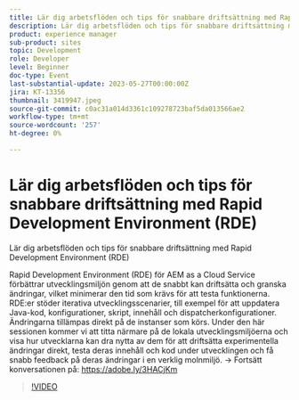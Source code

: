 ```yaml
---
title: Lär dig arbetsflöden och tips för snabbare driftsättning med Rapid Development Environment (RDE)
description: Lär dig arbetsflöden och tips för snabbare driftsättning med Rapid Development Environment (RDE) för AEM as a Cloud Service förbättra utvecklingsmiljön genom att göra det möjligt för dem att snabbt driftsätta och granska ändringar och minimera den tid som krävs för att testa funktioner. RDE:er stöder iterativa utvecklingsscenarier, till exempel för att uppdatera Java-kod, konfigurationer, skript, innehåll och dispatcherkonfigurationer. Ändringarna tillämpas direkt på de instanser som körs. Under den här sessionen kommer vi att titta närmare på de lokala utvecklingsmiljöerna och visa hur utvecklarna kan dra nytta av dem för att driftsätta experimentella ändringar direkt, testa deras innehåll och kod under utvecklingen och få snabb feedback på deras ändringar i en verklig molnmiljö.
product: experience manager
sub-product: sites
topic: Development
role: Developer
level: Beginner
doc-type: Event
last-substantial-update: 2023-05-27T00:00:00Z
jira: KT-13356
thumbnail: 3419947.jpeg
source-git-commit: c0ac31a014d3361c109278723baf5da013566ae2
workflow-type: tm+mt
source-wordcount: '257'
ht-degree: 0%

---
```



# Lär dig arbetsflöden och tips för snabbare driftsättning med Rapid Development Environment (RDE)

Lär dig arbetsflöden och tips för snabbare driftsättning med Rapid Development Environment (RDE)

Rapid Development Environment (RDE) för AEM as a Cloud Service förbättrar utvecklingsmiljön genom att de snabbt kan driftsätta och granska ändringar, vilket minimerar den tid som krävs för att testa funktionerna. RDE:er stöder iterativa utvecklingsscenarier, till exempel för att uppdatera Java-kod, konfigurationer, skript, innehåll och dispatcherkonfigurationer. Ändringarna tillämpas direkt på de instanser som körs. Under den här sessionen kommer vi att titta närmare på de lokala utvecklingsmiljöerna och visa hur utvecklarna kan dra nytta av dem för att driftsätta experimentella ändringar direkt, testa deras innehåll och kod under utvecklingen och få snabb feedback på deras ändringar i en verklig molnmiljö. → Fortsätt konversationen på: https://adobe.ly/3HACjKm

>[!VIDEO](https://video.tv.adobe.com/v/3419947/?learn=on)
